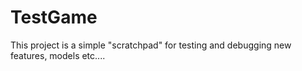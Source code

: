 # TestGame

This project is a simple "scratchpad" for testing and debugging new features, models etc....
